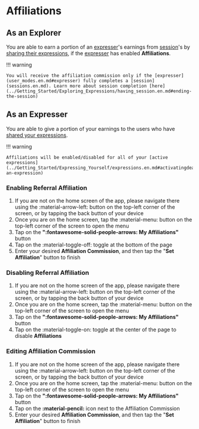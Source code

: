 # Affiliations

## As an Explorer

You are able to earn a portion of an [expresser](user_modes.en.md#expresser)'s earnings from [session](sessions.en.md)'s by [sharing their expressions](../Getting_Started/Expressing_Yourself/expressions.en.md#sharing-an-expression), if the [expresser](user_modes.en.md#expresser) has enabled **Affiliations**.

!!! warning

    You will receive the affiliation commission only if the [expresser](user_modes.en.md#expresser) fully completes a [session](sessions.en.md). Learn more about session completion [here](../Getting_Started/Exploring_Expressions/having_session.en.md#ending-the-session)

## As an Expresser

You are able to give a portion of your earnings to the users who have [shared your expressions](../Getting_Started/Expressing_Yourself/expressions.en.md#sharing-an-expression).

!!! warning

    Affiliations will be enabled/disabled for all of your [active expressions](../Getting_Started/Expressing_Yourself/expressions.en.md#activatingdeactivating-an-expression)

### Enabling Referral Affiliation

1. If you are not on the home screen of the app, please navigate there using the :material-arrow-left: button on the top-left corner of the screen, or by tapping the back button of your device
2. Once you are on the home screen, tap the :material-menu: button on the top-left corner of the screen to open the menu
3. Tap on the **":fontawesome-solid-people-arrows: My Affiliations"** button
4. Tap on the :material-toggle-off: toggle at the bottom of the page
5. Enter your desired **Affiliation Commission**, and then tap the "**Set Affiliation**" button to finish

### Disabling Referral Affiliation

1. If you are not on the home screen of the app, please navigate there using the :material-arrow-left: button on the top-left corner of the screen, or by tapping the back button of your device
2. Once you are on the home screen, tap the :material-menu: button on the top-left corner of the screen to open the menu
3. Tap on the **":fontawesome-solid-people-arrows: My Affiliations"** button
4. Tap on the :material-toggle-on: toggle at the center of the page to disable **Affiliations**

### Editing Affiliation Commission

1. If you are not on the home screen of the app, please navigate there using the :material-arrow-left: button on the top-left corner of the screen, or by tapping the back button of your device
2. Once you are on the home screen, tap the :material-menu: button on the top-left corner of the screen to open the menu
3. Tap on the **":fontawesome-solid-people-arrows: My Affiliations"** button
4. Tap on the **:material-pencil:** icon next to the Affiliation Commission
5. Enter your desired **Affiliation Commission**, and then tap the "**Set Affiliation**" button to finish
